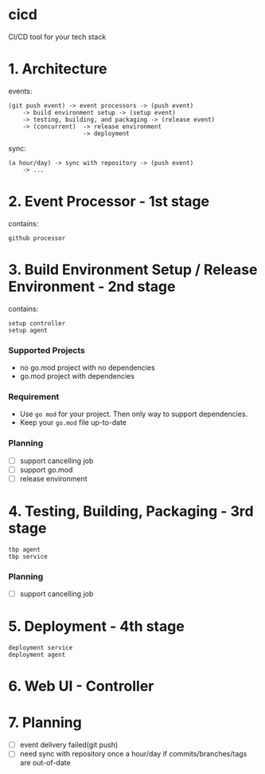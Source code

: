 # cicd
CI/CD tool for your tech stack

# 1. Architecture

events:

```
(git push event) -> event processors -> (push event)
    -> build environment setup -> (setup event)
    -> testing, building, and packaging -> (release event)
    -> (concurrent)  -> release environment
                     -> deployment
```

sync:

```
(a hour/day) -> sync with repository -> (push event)
    -> ...
```

# 2. Event Processor - 1st stage

contains:

```
github processor
```

# 3. Build Environment Setup / Release Environment - 2nd stage

contains:

```
setup controller
setup agent
```

### Supported Projects

* no go.mod project with no dependencies
* go.mod project with dependencies

### Requirement

* Use `go mod` for your project. Then only way to support dependencies.
* Keep your `go.mod` file up-to-date

### Planning

* [ ] support cancelling job
* [ ] support go.mod
* [ ] release environment

# 4. Testing, Building, Packaging - 3rd stage

```
tbp agent
tbp service
```

### Planning

* [ ] support cancelling job

# 5. Deployment - 4th stage

```
deployment service
deployment agent
```

# 6. Web UI - Controller

# 7. Planning

* [ ] event delivery failed(git push)
* [ ] need sync with repository once a hour/day if commits/branches/tags are out-of-date
